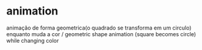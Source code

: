 # animation
animação de forma geometrica(o quadrado se transforma em um circulo) enquanto muda a cor / geometric shape animation (square becomes circle) while changing color
